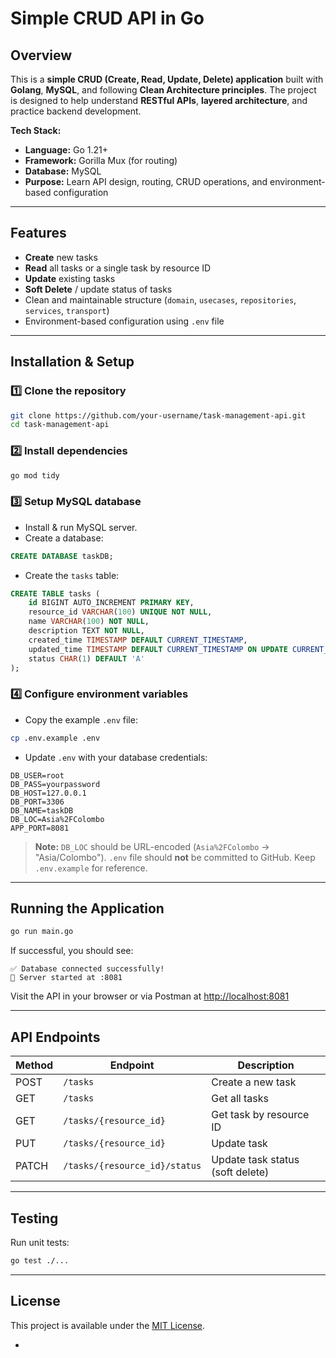 
# Simple CRUD API in Go

## Overview

This is a **simple CRUD (Create, Read, Update, Delete) application** built with **Golang**, **MySQL**, and following **Clean Architecture principles**.
The project is designed to help understand **RESTful APIs**, **layered architecture**, and practice backend development.

**Tech Stack:**

* **Language:** Go 1.21+
* **Framework:** Gorilla Mux (for routing)
* **Database:** MySQL
* **Purpose:** Learn API design, routing, CRUD operations, and environment-based configuration

---

## Features

* **Create** new tasks
* **Read** all tasks or a single task by resource ID
* **Update** existing tasks
* **Soft Delete** / update status of tasks
* Clean and maintainable structure (`domain`, `usecases`, `repositories`, `services`, `transport`)
* Environment-based configuration using `.env` file

---

## Installation & Setup

### 1️⃣ Clone the repository

```bash
git clone https://github.com/your-username/task-management-api.git
cd task-management-api
```

### 2️⃣ Install dependencies

```bash
go mod tidy
```

### 3️⃣ Setup MySQL database

* Install & run MySQL server.
* Create a database:

```sql
CREATE DATABASE taskDB;
```

* Create the `tasks` table:

```sql
CREATE TABLE tasks (
    id BIGINT AUTO_INCREMENT PRIMARY KEY,
    resource_id VARCHAR(100) UNIQUE NOT NULL,
    name VARCHAR(100) NOT NULL,
    description TEXT NOT NULL,
    created_time TIMESTAMP DEFAULT CURRENT_TIMESTAMP,
    updated_time TIMESTAMP DEFAULT CURRENT_TIMESTAMP ON UPDATE CURRENT_TIMESTAMP,
    status CHAR(1) DEFAULT 'A'
);
```

### 4️⃣ Configure environment variables

* Copy the example `.env` file:

```bash
cp .env.example .env
```

* Update `.env` with your database credentials:

```env
DB_USER=root
DB_PASS=yourpassword
DB_HOST=127.0.0.1
DB_PORT=3306
DB_NAME=taskDB
DB_LOC=Asia%2FColombo
APP_PORT=8081
```

> **Note:** `DB_LOC` should be URL-encoded (`Asia%2FColombo` → "Asia/Colombo").
> `.env` file should **not** be committed to GitHub. Keep `.env.example` for reference.

---

## Running the Application

```bash
go run main.go
```

If successful, you should see:

```
✅ Database connected successfully!
🚀 Server started at :8081
```

Visit the API in your browser or via Postman at [http://localhost:8081](http://localhost:8081)

---

## API Endpoints

| Method | Endpoint                      | Description                      |
| ------ | ----------------------------- | -------------------------------- |
| POST   | `/tasks`                      | Create a new task                |
| GET    | `/tasks`                      | Get all tasks                    |
| GET    | `/tasks/{resource_id}`        | Get task by resource ID          |
| PUT    | `/tasks/{resource_id}`        | Update task                      |
| PATCH  | `/tasks/{resource_id}/status` | Update task status (soft delete) |

---

## Testing

Run unit tests:

```bash
go test ./...
```

---

## License

This project is available under the [MIT License](LICENSE).

-
